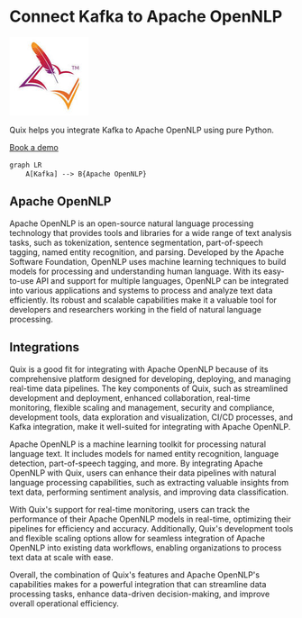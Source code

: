 # Connect Kafka to Apache OpenNLP

![](./images/logo_1.jpg)

Quix helps you integrate Kafka to Apache OpenNLP using pure Python.

<div>
<a class="md-button md-button--primary" href="https://share.hsforms.com/1iW0TmZzKQMChk0lxd_tGiw4yjw2?__hstc=175542013.2303933fbd746c0ac86d9ccbe9bc9100.1728383268831.1729603416735.1729620918855.31&__hssc=175542013.1.1729620918855&__hsfp=2132701734" target="_blank" style="margin-right:.5rem;">Book a demo</a>
<br/>
</div>

```mermaid
graph LR
    A[Kafka] --> B{Apache OpenNLP}
```

## Apache OpenNLP

Apache OpenNLP is an open-source natural language processing technology that provides tools and libraries for a wide range of text analysis tasks, such as tokenization, sentence segmentation, part-of-speech tagging, named entity recognition, and parsing. Developed by the Apache Software Foundation, OpenNLP uses machine learning techniques to build models for processing and understanding human language. With its easy-to-use API and support for multiple languages, OpenNLP can be integrated into various applications and systems to process and analyze text data efficiently. Its robust and scalable capabilities make it a valuable tool for developers and researchers working in the field of natural language processing.

## Integrations

Quix is a good fit for integrating with Apache OpenNLP because of its comprehensive platform designed for developing, deploying, and managing real-time data pipelines. The key components of Quix, such as streamlined development and deployment, enhanced collaboration, real-time monitoring, flexible scaling and management, security and compliance, development tools, data exploration and visualization, CI/CD processes, and Kafka integration, make it well-suited for integrating with Apache OpenNLP.

Apache OpenNLP is a machine learning toolkit for processing natural language text. It includes models for named entity recognition, language detection, part-of-speech tagging, and more. By integrating Apache OpenNLP with Quix, users can enhance their data pipelines with natural language processing capabilities, such as extracting valuable insights from text data, performing sentiment analysis, and improving data classification.

With Quix's support for real-time monitoring, users can track the performance of their Apache OpenNLP models in real-time, optimizing their pipelines for efficiency and accuracy. Additionally, Quix's development tools and flexible scaling options allow for seamless integration of Apache OpenNLP into existing data workflows, enabling organizations to process text data at scale with ease.

Overall, the combination of Quix's features and Apache OpenNLP's capabilities makes for a powerful integration that can streamline data processing tasks, enhance data-driven decision-making, and improve overall operational efficiency.

